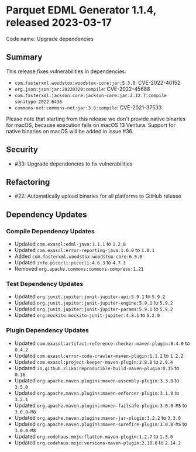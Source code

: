 # Parquet EDML Generator 1.1.4, released 2023-03-17

Code name: Upgrade dependencies

## Summary

This release fixes vulnerabilities in dependencies:

* `com.fasterxml.woodstox:woodstox-core:jar:5.3.0`: CVE-2022-40152
* `org.json:json:jar:20220320:compile`: CVE-2022-45688
* `com.fasterxml.jackson.core:jackson-core:jar:2.12.7:compile` `sonatype-2022-6438`
* `commons-net:commons-net:jar:3.6:compile`: CVE-2021-37533

Please note that starting from this release we don't provide native binaries for macOS, because execution fails on macOS 13 Ventura. Support for native binaries on macOS will be added in issue #36.

## Security

* #33: Upgrade dependencies to fix vulnerabilities

## Refactoring

* #22: Automatically upload binaries for all platforms to GitHub release

## Dependency Updates

### Compile Dependency Updates

* Updated `com.exasol:edml-java:1.1.1` to `1.2.0`
* Updated `com.exasol:error-reporting-java:1.0.0` to `1.0.1`
* Added `com.fasterxml.woodstox:woodstox-core:6.5.0`
* Updated `info.picocli:picocli:4.6.3` to `4.7.1`
* Removed `org.apache.commons:commons-compress:1.21`

### Test Dependency Updates

* Updated `org.junit.jupiter:junit-jupiter-api:5.9.1` to `5.9.2`
* Updated `org.junit.jupiter:junit-jupiter-engine:5.9.1` to `5.9.2`
* Updated `org.junit.jupiter:junit-jupiter-params:5.9.1` to `5.9.2`
* Updated `org.mockito:mockito-junit-jupiter:4.8.1` to `5.2.0`

### Plugin Dependency Updates

* Updated `com.exasol:artifact-reference-checker-maven-plugin:0.4.0` to `0.4.2`
* Updated `com.exasol:error-code-crawler-maven-plugin:1.1.2` to `1.2.2`
* Updated `com.exasol:project-keeper-maven-plugin:2.8.0` to `2.9.4`
* Updated `io.github.zlika:reproducible-build-maven-plugin:0.15` to `0.16`
* Updated `org.apache.maven.plugins:maven-assembly-plugin:3.3.0` to `3.5.0`
* Updated `org.apache.maven.plugins:maven-enforcer-plugin:3.1.0` to `3.2.1`
* Updated `org.apache.maven.plugins:maven-failsafe-plugin:3.0.0-M5` to `3.0.0-M8`
* Updated `org.apache.maven.plugins:maven-jar-plugin:3.2.2` to `3.3.0`
* Updated `org.apache.maven.plugins:maven-surefire-plugin:3.0.0-M5` to `3.0.0-M8`
* Updated `org.codehaus.mojo:flatten-maven-plugin:1.2.7` to `1.3.0`
* Updated `org.codehaus.mojo:versions-maven-plugin:2.10.0` to `2.14.2`
